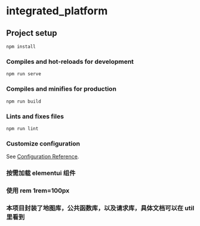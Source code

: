 # integrated_platform

## Project setup

```
npm install
```

### Compiles and hot-reloads for development

```
npm run serve
```

### Compiles and minifies for production

```
npm run build
```

### Lints and fixes files

```
npm run lint
```

### Customize configuration

See [Configuration Reference](https://cli.vuejs.org/config/).

### 按需加载 elementui 组件

### 使用 rem 1rem=100px

### 本项目封装了地图库，公共函数库，以及请求库，具体文档可以在 util 里看到
